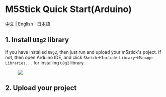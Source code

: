 # M5Stick Quick Start(Arduino)

[中文](zh_CN/quick_start/m5core/m5stick_get_started_arduino) | English | [日本語](ja/quick_start/m5core/m5stick_get_started_arduino)

## 1. Install `U8g2` library

If you have installed `U8g2`, then just run and upload your m5stick's poject.
If not, then open Arduino IDE, and click `Sketch`->`Include Library`->`Manage Libraries...` for installing `U8g2` library

<figure>
  <img src="assets/img/getting_started_pics/m5stack_core/get_started_with_m5stick/install_u8g2.png">
</figure>

## 2. Upload your project
